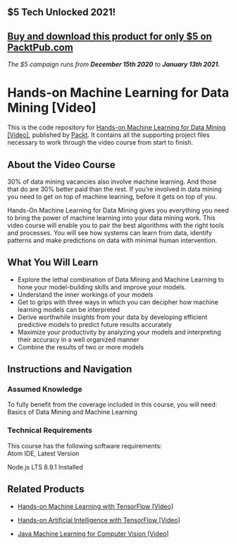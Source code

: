 ## $5 Tech Unlocked 2021!
[Buy and download this product for only $5 on PacktPub.com](https://www.packtpub.com/)
-----
*The $5 campaign         runs from __December 15th 2020__ to __January 13th 2021.__*

# Hands-on Machine Learning for Data Mining [Video]
This is the code repository for [Hands-on Machine Learning for Data Mining [Video]](https://www.packtpub.com/big-data-and-business-intelligence/hands-machine-learning-data-mining-video?utm_source=github&utm_medium=repository&utm_campaign=9781789342628), published by [Packt](https://www.packtpub.com/?utm_source=github). It contains all the supporting project files necessary to work through the video course from start to finish.
## About the Video Course
30% of data mining vacancies also involve machine learning. And those that do are 30% better paid than the rest. If you’re involved in data mining you need to get on top of machine learning, before it gets on top of you.

Hands-On Machine Learning for Data Mining gives you everything you need to bring the power of machine learning into your data mining work. This video course will enable you to pair the best algorithms with the right tools and processes. You will see how systems can learn from data, identify patterns and make predictions on data with minimal human intervention. 


<H2>What You Will Learn</H2>
<DIV class=book-info-will-learn-text>
<UL>
<LI>Explore the lethal combination of Data Mining and Machine Learning to hone your model-building skills and improve your models. 
<LI>Understand the inner workings of your models
<LI>Get to grips with three ways in which you can decipher how machine learning models can be interpreted
<LI>Derive worthwhile insights from your data by developing efficient predictive models to predict future results accurately&nbsp; 
<LI> Maximize your productivity by analyzing your models and interpreting their accuracy in a well organized manner
<LI> Combine the results of two or more models </LI></UL></DIV>

## Instructions and Navigation
### Assumed Knowledge
To fully benefit from the coverage included in this course, you will need:<br/>
Basics of Data Mining and Machine Learning
### Technical Requirements
This course has the following software requirements:<br/>
Atom IDE, Latest Version

Node.js LTS 8.9.1 Installed

## Related Products
* [Hands-on Machine Learning with TensorFlow [Video]](https://www.packtpub.com/big-data-and-business-intelligence/hands-machine-learning-tensorflow-video?utm_source=github&utm_medium=repository&utm_campaign=9781789136999)

* [Hands-on Artificial Intelligence with TensorFlow [Video]](https://www.packtpub.com/big-data-and-business-intelligence/hands-artificial-intelligence-tensorflow-video?utm_source=github&utm_medium=repository&utm_campaign=9781789135091)

* [Java Machine Learning for Computer Vision [Video]](https://www.packtpub.com/big-data-and-business-intelligence/java-machine-learning-computer-vision-video?utm_source=github&utm_medium=repository&utm_campaign=9781789130652)


